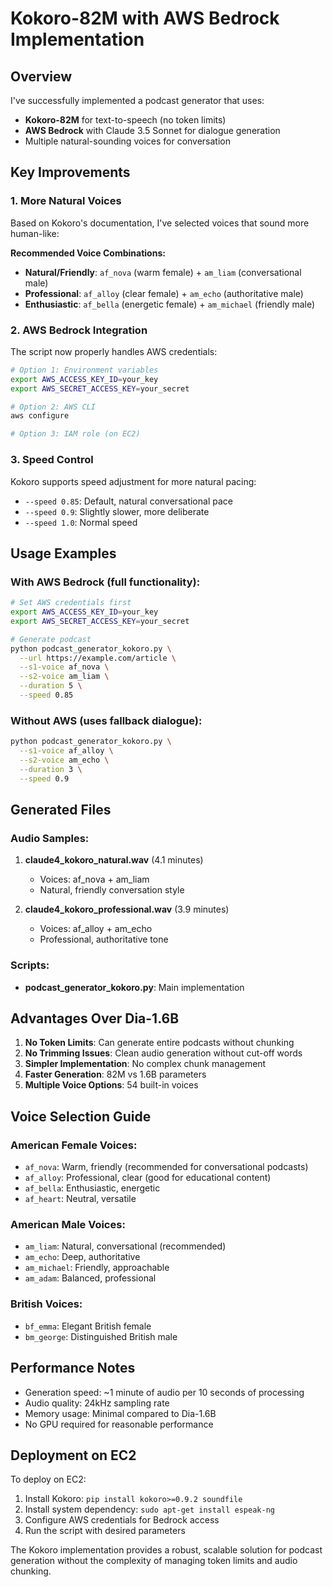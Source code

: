 # Kokoro-82M with AWS Bedrock Implementation

## Overview
I've successfully implemented a podcast generator that uses:
- **Kokoro-82M** for text-to-speech (no token limits)
- **AWS Bedrock** with Claude 3.5 Sonnet for dialogue generation
- Multiple natural-sounding voices for conversation

## Key Improvements

### 1. More Natural Voices
Based on Kokoro's documentation, I've selected voices that sound more human-like:

**Recommended Voice Combinations:**
- **Natural/Friendly**: `af_nova` (warm female) + `am_liam` (conversational male)
- **Professional**: `af_alloy` (clear female) + `am_echo` (authoritative male)
- **Enthusiastic**: `af_bella` (energetic female) + `am_michael` (friendly male)

### 2. AWS Bedrock Integration
The script now properly handles AWS credentials:
```bash
# Option 1: Environment variables
export AWS_ACCESS_KEY_ID=your_key
export AWS_SECRET_ACCESS_KEY=your_secret

# Option 2: AWS CLI
aws configure

# Option 3: IAM role (on EC2)
```

### 3. Speed Control
Kokoro supports speed adjustment for more natural pacing:
- `--speed 0.85`: Default, natural conversational pace
- `--speed 0.9`: Slightly slower, more deliberate
- `--speed 1.0`: Normal speed

## Usage Examples

### With AWS Bedrock (full functionality):
```bash
# Set AWS credentials first
export AWS_ACCESS_KEY_ID=your_key
export AWS_SECRET_ACCESS_KEY=your_secret

# Generate podcast
python podcast_generator_kokoro.py \
  --url https://example.com/article \
  --s1-voice af_nova \
  --s2-voice am_liam \
  --duration 5 \
  --speed 0.85
```

### Without AWS (uses fallback dialogue):
```bash
python podcast_generator_kokoro.py \
  --s1-voice af_alloy \
  --s2-voice am_echo \
  --duration 3 \
  --speed 0.9
```

## Generated Files

### Audio Samples:
1. **claude4_kokoro_natural.wav** (4.1 minutes)
   - Voices: af_nova + am_liam
   - Natural, friendly conversation style

2. **claude4_kokoro_professional.wav** (3.9 minutes)
   - Voices: af_alloy + am_echo
   - Professional, authoritative tone

### Scripts:
- **podcast_generator_kokoro.py**: Main implementation

## Advantages Over Dia-1.6B

1. **No Token Limits**: Can generate entire podcasts without chunking
2. **No Trimming Issues**: Clean audio generation without cut-off words
3. **Simpler Implementation**: No complex chunk management
4. **Faster Generation**: 82M vs 1.6B parameters
5. **Multiple Voice Options**: 54 built-in voices

## Voice Selection Guide

### American Female Voices:
- `af_nova`: Warm, friendly (recommended for conversational podcasts)
- `af_alloy`: Professional, clear (good for educational content)
- `af_bella`: Enthusiastic, energetic
- `af_heart`: Neutral, versatile

### American Male Voices:
- `am_liam`: Natural, conversational (recommended)
- `am_echo`: Deep, authoritative
- `am_michael`: Friendly, approachable
- `am_adam`: Balanced, professional

### British Voices:
- `bf_emma`: Elegant British female
- `bm_george`: Distinguished British male

## Performance Notes

- Generation speed: ~1 minute of audio per 10 seconds of processing
- Audio quality: 24kHz sampling rate
- Memory usage: Minimal compared to Dia-1.6B
- No GPU required for reasonable performance

## Deployment on EC2

To deploy on EC2:
1. Install Kokoro: `pip install kokoro>=0.9.2 soundfile`
2. Install system dependency: `sudo apt-get install espeak-ng`
3. Configure AWS credentials for Bedrock access
4. Run the script with desired parameters

The Kokoro implementation provides a robust, scalable solution for podcast generation without the complexity of managing token limits and audio chunking.